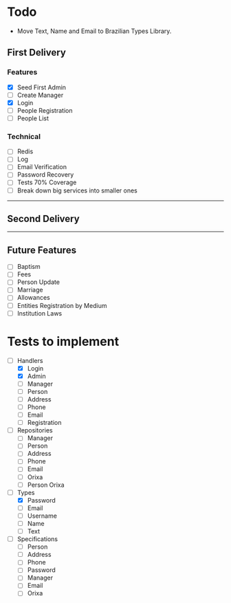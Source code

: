 # Todo
- Move Text, Name and Email to Brazilian Types Library.

## First Delivery

### Features
- [x] Seed First Admin
- [ ] Create Manager
- [x] Login
- [ ] People Registration
- [ ] People List

### Technical
- [ ] Redis
- [ ] Log
- [ ] Email Verification
- [ ] Password Recovery
- [ ] Tests 70% Coverage
- [ ] Break down big services into smaller ones

---

## Second Delivery

---

## Future Features
- [ ] Baptism
- [ ] Fees
- [ ] Person Update
- [ ] Marriage
- [ ] Allowances
- [ ] Entities Registration by Medium
- [ ] Institution Laws

# Tests to implement

- [ ] Handlers
  - [x] Login
  - [x] Admin
  - [ ] Manager
  - [ ] Person
  - [ ] Address
  - [ ] Phone
  - [ ] Email
  - [ ] Registration

- [ ] Repositories
    - [ ] Manager
    - [ ] Person
    - [ ] Address
    - [ ] Phone
    - [ ] Email
    - [ ] Orixa
    - [ ] Person Orixa

- [ ] Types
    - [x] Password
    - [ ] Email
    - [ ] Username
    - [ ] Name
    - [ ] Text

- [ ] Specifications
    - [ ] Person
    - [ ] Address
    - [ ] Phone
    - [ ] Password
    - [ ] Manager
    - [ ] Email
    - [ ] Orixa
